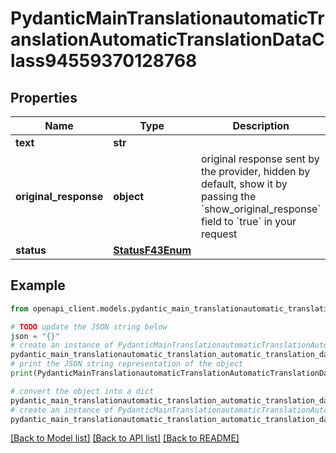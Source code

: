 # PydanticMainTranslationautomaticTranslationAutomaticTranslationDataClass94559370128768


## Properties

Name | Type | Description | Notes
------------ | ------------- | ------------- | -------------
**text** | **str** |  | 
**original_response** | **object** | original response sent by the provider, hidden by default, show it by passing the &#x60;show_original_response&#x60; field to &#x60;true&#x60; in your request | [optional] 
**status** | [**StatusF43Enum**](StatusF43Enum.md) |  | 

## Example

```python
from openapi_client.models.pydantic_main_translationautomatic_translation_automatic_translation_data_class94559370128768 import PydanticMainTranslationautomaticTranslationAutomaticTranslationDataClass94559370128768

# TODO update the JSON string below
json = "{}"
# create an instance of PydanticMainTranslationautomaticTranslationAutomaticTranslationDataClass94559370128768 from a JSON string
pydantic_main_translationautomatic_translation_automatic_translation_data_class94559370128768_instance = PydanticMainTranslationautomaticTranslationAutomaticTranslationDataClass94559370128768.from_json(json)
# print the JSON string representation of the object
print(PydanticMainTranslationautomaticTranslationAutomaticTranslationDataClass94559370128768.to_json())

# convert the object into a dict
pydantic_main_translationautomatic_translation_automatic_translation_data_class94559370128768_dict = pydantic_main_translationautomatic_translation_automatic_translation_data_class94559370128768_instance.to_dict()
# create an instance of PydanticMainTranslationautomaticTranslationAutomaticTranslationDataClass94559370128768 from a dict
pydantic_main_translationautomatic_translation_automatic_translation_data_class94559370128768_form_dict = pydantic_main_translationautomatic_translation_automatic_translation_data_class94559370128768.from_dict(pydantic_main_translationautomatic_translation_automatic_translation_data_class94559370128768_dict)
```
[[Back to Model list]](../README.md#documentation-for-models) [[Back to API list]](../README.md#documentation-for-api-endpoints) [[Back to README]](../README.md)


